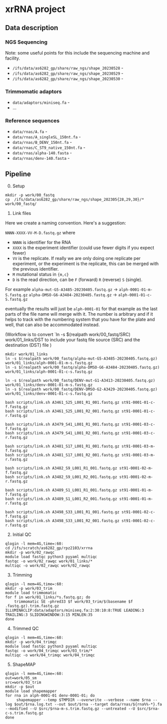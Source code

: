 # xrRNA project

## Data description

### NGS Sequencing

Note: some useful points for this include the sequencing machine and facility. 

- `/ifs/data/as6282_gp/share/raw_ngs/shape_20230528` - 
- `/ifs/data/as6282_gp/share/raw_ngs/shape_20230529` - 
- `/ifs/data/as6282_gp/share/raw_ngs/shape_20230530` - 

### Trimmomatic adaptors

- `data/adaptors/miniseq.fa` - 
- ...

### Reference sequences
- `data/rnas/A.fa` - 
- `data/rnas/A_singleSL_150nt.fa` - 
- `data/rnas/B_DENV_150nt.fa` - 
- `data/rnas/C_ST9_native_150nt.fa` - 
- `data/rnas/alpha-140.fasta` - 
- `data/rnas/denv-140.fasta` - 

## Pipeline

0. Setup
```
mkdir -p work/00_fastq
cp  /ifs/data/as6282_gp/share/raw_ngs/shape_202305{28,29,30}/* work/00_fastq/
```

1. Link files

Here we create a naming convention. Here's a suggestion:

`NNNN-XXXX-VV-M-D.fastq.gz` where 
- `NNNN` is identifier for the RNA
- `XXXX` is the experiment identifier (could use fewer digits if you expect fewer)
- `VV` is the replicate. If really we are only doing one replicate per experiment, or the experiment is the replicate, this can be merged with the previous identifier.
- `M` mutational status in `{m,c}`
- `D` is the read direction, can be `F` (forward) `R` (reverse) `S` (single).

For example 
`alpha-mut-G5-A3485-20230405.fastq.gz` -> `alph-0001-01-m-S.fastq.gz`
`alpha-DMSO-G6-A3484-20230405.fastq.gz` -> `alph-0001-01-c-S.fastq.gz`

eventually the results will just be `alph-0001-01` for that example as the last parts of the file name will merge with it. The number is arbitrary and if it helps to track with the numbering system that you have for the plate and well, that can also be accommodated instead.

(Workflow is to convert 
`ln -s $(realpath work/00_fastq/SRC) work/01_links/DST
to include your fastq file source (SRC) and the destination (DST) file
)

```
mkdir work/01_links
ln -s $(realpath work/00_fastq/alpha-mut-G5-A3485-20230405.fastq.gz) work/01_links/alph-0001-01-m-s.fastq.gz
ln -s $(realpath work/00_fastq/alpha-DMSO-G6-A3484-20230405.fastq.gz) work/01_links/alph-0001-01-c-s.fastq.gz

ln -s $(realpath work/00_fastq/DENV-mut-G1-A3413-20230405.fastq.gz)  work/01_links/denv-0001-01-m-s.fastq.gz
ln -s $(realpath work/00_fastq/DENV-DMSO-G2-A3429-20230405.fastq.gz)  work/01_links/denv-0001-01-c-s.fastq.gz

bash scripts/link.sh A3461_S25_L001_R1_001.fastq.gz st91-0001-01-c-f.fastq.gz
bash scripts/link.sh A3461_S25_L001_R2_001.fastq.gz st91-0001-01-c-r.fastq.gz

bash scripts/link.sh A3479_S41_L001_R1_001.fastq.gz st91-0001-03-c-f.fastq.gz
bash scripts/link.sh A3479_S41_L001_R2_001.fastq.gz st91-0001-03-c-r.fastq.gz

bash scripts/link.sh A3481_S17_L001_R1_001.fastq.gz st91-0001-03-m-f.fastq.gz
bash scripts/link.sh A3481_S17_L001_R2_001.fastq.gz st91-0001-03-m-r.fastq.gz

bash scripts/link.sh A3482_S9_L001_R1_001.fastq.gz st91-0001-02-m-f.fastq.gz
bash scripts/link.sh A3482_S9_L001_R2_001.fastq.gz st91-0001-02-m-r.fastq.gz

bash scripts/link.sh A3489_S1_L001_R1_001.fastq.gz st91-0001-01-m-f.fastq.gz
bash scripts/link.sh A3489_S1_L001_R2_001.fastq.gz st91-0001-01-m-r.fastq.gz

bash scripts/link.sh A3498_S33_L001_R1_001.fastq.gz st91-0001-02-c-f.fastq.gz
bash scripts/link.sh A3498_S33_L001_R2_001.fastq.gz st91-0001-02-c-r.fastq.gz
```

2. Initial QC
```
qlogin -l mem=4G,time=:60:
cd /ifs/scratch/as6282_gp/rpz2103/xrrna
mkdir -p work/02_rawqc
module load fastqc python3 pyyaml multiqc
fastqc -o work/02_rawqc work/01_links/*
multiqc -o work/02_rawqc work/02_rawqc
```

3. Trimming
```
qlogin -l mem=4G,time=:60:
mkdir -p work/03_trim
module load trimmomatic
for f in work/01_links/*s.fastq.gz; do 
	trimmomatic SE -phred33 $f work/03_trim/$(basename $f .fastq.gz).trim.fastq.gz ILLUMINACLIP:data/adaptors/miniseq.fa:2:30:10:8:TRUE LEADING:3 TRAILING:3 SLIDINGWINDOW:3:15 MINLEN:35
done
```

4. Trimmed QC
```
qlogin -l mem=4G,time=:60:
mkdir -p work/04_trimqc
module load fastqc python3 pyyaml multiqc
fastqc -o work/04_trimqc work/03_trim/*
multiqc -o work/04_trimqc work/04_trimqc
```

5. ShapeMAP
```
qlogin -l mem=4G,time=:60:
out=work/05_sm
src=work/03_trim
mkdir -p $out
module load shapemapper
for rna in alph-0001-01 denv-0001-01; do 
	 shapemapper --temp $TMPDIR --overwrite --verbose --name $rna --log $out/$rna.log.txt --out $out/$rna --target data/rnas/${rna%%-*}.fa --modified --U $src/$rna-m-s.trim.fastq.gz --untreated --U $src/$rna-c-s.trim.fastq.gz	
done
